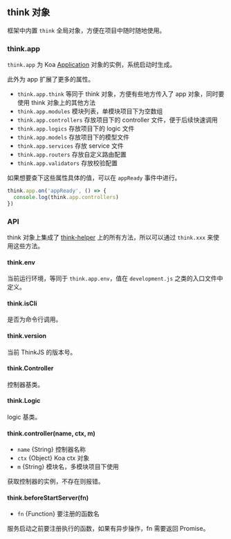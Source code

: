 ## think 对象

框架中内置 `think` 全局对象，方便在项目中随时随地使用。

### think.app

`think.app` 为 Koa [Application](https://github.com/koajs/koa/blob/master/lib/application.js#L61) 对象的实例，系统启动时生成。

此外为 app 扩展了更多的属性。

* `think.app.think` 等同于 think 对象，方便有些地方传入了 app 对象，同时要使用 think 对象上的其他方法
* `think.app.modules` 模块列表，单模块项目下为空数组
* `think.app.controllers` 存放项目下的 controller 文件，便于后续快速调用
* `think.app.logics` 存放项目下的 logic 文件
* `think.app.models` 存放项目下的模型文件
* `think.app.services` 存放 service 文件
* `think.app.routers` 存放自定义路由配置
* `think.app.validators` 存放校验配置

如果想要查下这些属性具体的值，可以在 `appReady` 事件中进行。

```js
think.app.on('appReady', () => {
  console.log(think.app.controllers)
})
```

### API

think 对象上集成了 [think-helper](https://github.com/thinkjs/think-helper) 上的所有方法，所以可以通过 `think.xxx` 来使用这些方法。

#### think.env

当前运行环境，等同于 `think.app.env`，值在 `development.js` 之类的入口文件中定义。

#### think.isCli

是否为命令行调用。

#### think.version

当前 ThinkJS 的版本号。

#### think.Controller

控制器基类。

#### think.Logic

logic 基类。

#### think.controller(name, ctx, m)

* `name` {String} 控制器名称
* `ctx` {Object} Koa ctx 对象
* `m` {String} 模块名，多模块项目下使用

获取控制器的实例，不存在则报错。

#### think.beforeStartServer(fn)

* `fn` {Function} 要注册的函数名

服务启动之前要注册执行的函数，如果有异步操作，fn 需要返回 Promise。
